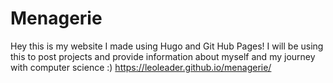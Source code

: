 # Menagerie
Hey this is my website I made using Hugo and Git Hub Pages! I will be using this to post projects and provide information about myself and my journey with computer science :)
https://leoleader.github.io/menagerie/ 
